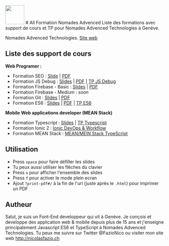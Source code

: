 <img height="60px" src="http://nomades.ch/wp-content/themes/theme_nomades/images/logo-nomades.png">
#  All Formation Nomades Advenced
Liste des formations avec support de cours et TP pour Nomades Advenced Technologies à Genève.

Nomades Advenced Technologies.
[Site web](http://nomades.ch/)
## Liste des support de cours

<b>Web Programer :</b>
- Formation SEO : [Slide](https://fazionico.github.io/all-formation/auth.html#slides-formation-seo-s1.html) | [PDF](https://github.com/FazioNico/all-formation/blob/dev/revealjs/pdf/pdf-formation-seo.pdf)
- Formation JS Debug : [Slides](https://fazionico.github.io/all-formation/auth.html#slides-debug-outil-dev.html) |  [PDF](https://fazionico.github.io/all-formation/auth.html#pdf/pdf-debug-outil-dev.pdf) | [TP JS Debug](https://fazionico.github.io/all-formation/tp/demo-devtools/tp-debug-outil-dev.html)
- Formation Firebase - Basic :  [Slides](https://fazionico.github.io/all-formation/auth.html#slides-firebase-basic.html) | [PDF](https://fazionico.github.io/all-formation/auth.html#pdf/pdf-firebase-basic.pdf)
- Formation Firebase - Medium : *soon*
- Formation Git :  [Slides](https://fazionico.github.io/all-formation/auth.html#slides-git-formation.html) | [PDF](https://fazionico.github.io/all-formation/auth.html#pdf/pdf-git-formation.pdf)
- Formation ES6 :  [Slides](https://fazionico.github.io/all-formation/auth.html#slides-formation-es6.html) | [PDF](https://fazionico.github.io/all-formation/auth.html#pdf/pdf-formation-es6.pdf) | [TP ES6](https://github.com/FazioNico/cours-es6)

<b>Mobile Web applications developer (MEAN Stack)</b>
- Formation Typescript :  [Slides](https://fazionico.github.io/all-formation/auth.html#slides-introduction-typescript.html) | [TP Typescript](https://github.com/FazioNico/simple-ts-front-end-stack)
- Formation Ionic 2 : [Ionic DevOps & Workflow](https://github.com/FazioNico/ionic-devops-cours)
- Formation MEAN Stack : [MEAN/MEIN Stack TypeScript](https://github.com/FazioNico/ionic-mean-typescript)

## Utilisation
- Press `space` pour faire défiller les slides
- Tu peux aussi utiliser les flêches du clavier
- Press `o` pour afficher l'ensemble des slides
- Press `f` pour activer le mode plein ecran
- Ajout `?print-pdf#/` à la fin de l'url (juste après le `.html`) pour imprimer un PDF


## Autheur
Salut, je suis un Font-End developpeur qui vit à Genève. Je conçois et developpe des application web & mobile depuis plus de 15 ans et j'enseigne principalement Javascript ES6 et TypeScript à Nomades Advenced Technologies. Tu peux me suivre sur Twitter @FazioNico ou visiter mon site web http://nicolasfazio.ch
